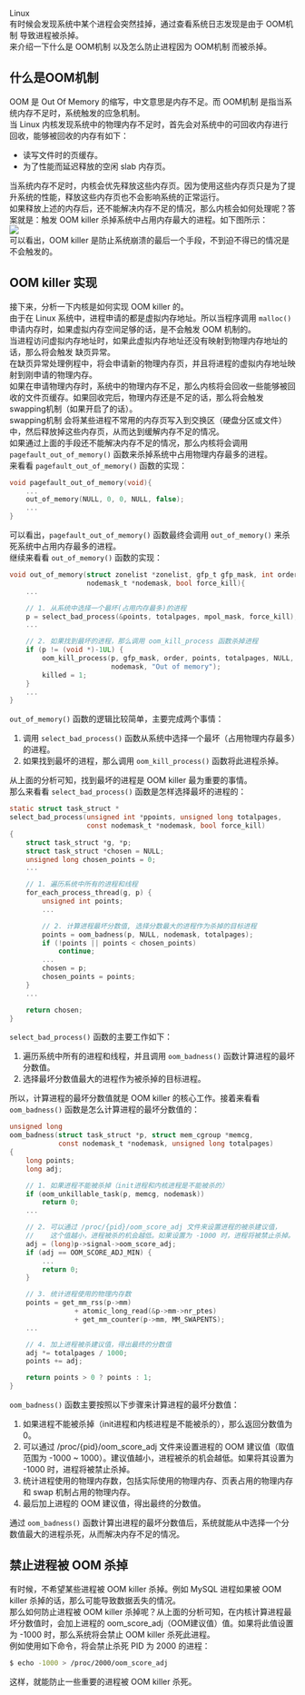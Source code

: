 Linux<br />有时候会发现系统中某个进程会突然挂掉，通过查看系统日志发现是由于 OOM机制 导致进程被杀掉。<br />来介绍一下什么是 OOM机制 以及怎么防止进程因为 OOM机制 而被杀掉。
<a name="Od8ej"></a>
## 什么是OOM机制
OOM 是 Out Of Memory 的缩写，中文意思是内存不足。而 OOM机制 是指当系统内存不足时，系统触发的应急机制。<br />当 Linux 内核发现系统中的物理内存不足时，首先会对系统中的可回收内存进行回收，能够被回收的内存有如下：

- 读写文件时的页缓存。
- 为了性能而延迟释放的空闲 slab 内存页。

当系统内存不足时，内核会优先释放这些内存页。因为使用这些内存页只是为了提升系统的性能，释放这些内存页也不会影响系统的正常运行。<br />如果释放上述的内存后，还不能解决内存不足的情况，那么内核会如何处理呢？答案就是：触发 OOM killer 杀掉系统中占用内存最大的进程。如下图所示：<br />![](https://cdn.nlark.com/yuque/0/2023/png/396745/1673684563608-31874347-6866-4206-a504-ed33157d2686.png#averageHue=%23faf8f8&clientId=u2e78f547-e1f1-4&from=paste&id=ua20bfc8b&originHeight=497&originWidth=1080&originalType=url&ratio=1&rotation=0&showTitle=false&status=done&style=none&taskId=ueb9e32c8-aff0-46e0-8eb5-28d2df36af4&title=)<br />可以看出，OOM killer 是防止系统崩溃的最后一个手段，不到迫不得已的情况是不会触发的。
<a name="jdJoM"></a>
## OOM killer 实现
接下来，分析一下内核是如何实现 OOM killer 的。<br />由于在 Linux 系统中，进程申请的都是虚拟内存地址。所以当程序调用 `malloc()` 申请内存时，如果虚拟内存空间足够的话，是不会触发 OOM 机制的。<br />当进程访问虚拟内存地址时，如果此虚拟内存地址还没有映射到物理内存地址的话，那么将会触发 缺页异常。<br />在缺页异常处理例程中，将会申请新的物理内存页，并且将进程的虚拟内存地址映射到刚申请的物理内存。<br />如果在申请物理内存时，系统中的物理内存不足，那么内核将会回收一些能够被回收的文件页缓存。如果回收完后，物理内存还是不足的话，那么将会触发 swapping机制（如果开启了的话）。<br />swapping机制 会将某些进程不常用的内存页写入到交换区（硬盘分区或文件）中，然后释放掉这些内存页，从而达到缓解内存不足的情况。<br />如果通过上面的手段还不能解决内存不足的情况，那么内核将会调用 `pagefault_out_of_memory()` 函数来杀掉系统中占用物理内存最多的进程。<br />来看看 `pagefault_out_of_memory()` 函数的实现：
```c
void pagefault_out_of_memory(void){
    ...
    out_of_memory(NULL, 0, 0, NULL, false);
    ...
}
```
可以看出，`pagefault_out_of_memory()` 函数最终会调用 `out_of_memory()` 来杀死系统中占用内存最多的进程。<br />继续来看看 `out_of_memory()` 函数的实现：
```c
void out_of_memory(struct zonelist *zonelist, gfp_t gfp_mask, int order,
                   nodemask_t *nodemask, bool force_kill){
    ...

    // 1. 从系统中选择一个最坏(占用内存最多)的进程
    p = select_bad_process(&points, totalpages, mpol_mask, force_kill);
    ...

    // 2. 如果找到最坏的进程，那么调用 oom_kill_process 函数杀掉进程
    if (p != (void *)-1UL) {
        oom_kill_process(p, gfp_mask, order, points, totalpages, NULL,
                         nodemask, "Out of memory");
        killed = 1;
    }
    ...
}
```
`out_of_memory()` 函数的逻辑比较简单，主要完成两个事情：

1. 调用 `select_bad_process()` 函数从系统中选择一个最坏（占用物理内存最多）的进程。
2. 如果找到最坏的进程，那么调用 `oom_kill_process()` 函数将此进程杀掉。

从上面的分析可知，找到最坏的进程是 OOM killer 最为重要的事情。<br />那么来看看 `select_bad_process()` 函数是怎样选择最坏的进程的：
```c
static struct task_struct *
select_bad_process(unsigned int *ppoints, unsigned long totalpages,
                   const nodemask_t *nodemask, bool force_kill)
{
    struct task_struct *g, *p;
    struct task_struct *chosen = NULL;
    unsigned long chosen_points = 0;
    ...

    // 1. 遍历系统中所有的进程和线程
    for_each_process_thread(g, p) {
        unsigned int points;
        ...

        // 2. 计算进程最坏分数值, 选择分数最大的进程作为杀掉的目标进程
        points = oom_badness(p, NULL, nodemask, totalpages);
        if (!points || points < chosen_points)
            continue;
        ...
        chosen = p;
        chosen_points = points;
    }
    ...

    return chosen;
}
```
`select_bad_process()` 函数的主要工作如下：

1. 遍历系统中所有的进程和线程，并且调用 `oom_badness()` 函数计算进程的最坏分数值。
2. 选择最坏分数值最大的进程作为被杀掉的目标进程。

所以，计算进程的最坏分数值就是 OOM killer 的核心工作。接着来看看 `oom_badness()` 函数是怎么计算进程的最坏分数值的：
```c
unsigned long
oom_badness(struct task_struct *p, struct mem_cgroup *memcg,
            const nodemask_t *nodemask, unsigned long totalpages)
{
    long points;
    long adj;

    // 1. 如果进程不能被杀掉（init进程和内核进程是不能被杀的）
    if (oom_unkillable_task(p, memcg, nodemask))
        return 0;
    ...

    // 2. 可以通过 /proc/{pid}/oom_score_adj 文件来设置进程的被杀建议值，
    //    这个值越小，进程被杀的机会越低。如果设置为 -1000 时，进程将被禁止杀掉。
    adj = (long)p->signal->oom_score_adj;
    if (adj == OOM_SCORE_ADJ_MIN) {
        ...
        return 0;
    }

    // 3. 统计进程使用的物理内存数
    points = get_mm_rss(p->mm)
                + atomic_long_read(&p->mm->nr_ptes)
                + get_mm_counter(p->mm, MM_SWAPENTS);
    ...

    // 4. 加上进程被杀建议值，得出最终的分数值
    adj *= totalpages / 1000;
    points += adj;

    return points > 0 ? points : 1;
}
```
`oom_badness()` 函数主要按照以下步骤来计算进程的最坏分数值：

1. 如果进程不能被杀掉（init进程和内核进程是不能被杀的），那么返回分数值为 0。
2. 可以通过 /proc/{pid}/oom_score_adj 文件来设置进程的 OOM 建议值（取值范围为 -1000 ~ 1000）。建议值越小，进程被杀的机会越低。如果将其设置为 -1000 时，进程将被禁止杀掉。
3. 统计进程使用的物理内存数，包括实际使用的物理内存、页表占用的物理内存和 swap 机制占用的物理内存。
4. 最后加上进程的 OOM 建议值，得出最终的分数值。

通过 `oom_badness()` 函数计算出进程的最坏分数值后，系统就能从中选择一个分数值最大的进程杀死，从而解决内存不足的情况。
<a name="ZnjyG"></a>
## 禁止进程被 OOM 杀掉
有时候，不希望某些进程被 OOM killer 杀掉。例如 MySQL 进程如果被 OOM killer 杀掉的话，那么可能导致数据丢失的情况。<br />那么如何防止进程被 OOM killer 杀掉呢？从上面的分析可知，在内核计算进程最坏分数值时，会加上进程的 oom_score_adj（OOM建议值）值。如果将此值设置为 -1000 时，那么系统将会禁止 OOM killer 杀死此进程。<br />例如使用如下命令，将会禁止杀死 PID 为 2000 的进程：
```bash
$ echo -1000 > /proc/2000/oom_score_adj
```
这样，就能防止一些重要的进程被 OOM killer 杀死。
